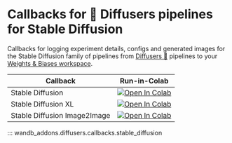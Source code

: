 # Callbacks for 🧨 Diffusers pipelines for Stable Diffusion

Callbacks for logging experiment details, configs and generated images for the Stable Diffusion family of pipelines from [Diffusers 🧨](https://huggingface.co/docs/diffusers) pipelines to your [Weights & Biases workspace](https://docs.wandb.ai/guides/app/pages/workspaces).

|Callback|Run-in-Colab|
|---|---|
|Stable Diffusion|[![Open In Colab](https://colab.research.google.com/assets/colab-badge.svg)](https://colab.research.google.com/github/soumik12345/wandb-addons/blob/main/docs/diffusers/examples/stable_diffusion.ipynb)|[![](../assets/wandb-github-badge-gradient.svg)](https://wandb.ai/geekyrakshit/diffusers-new/runs/gii2kqqr)|
|Stable Diffusion XL|[![Open In Colab](https://colab.research.google.com/assets/colab-badge.svg)](https://colab.research.google.com/github/soumik12345/wandb-addons/blob/main/docs/diffusers/examples/sdxl.ipynb)|[![](../assets/wandb-github-badge-gradient.svg)](https://wandb.ai/geekyrakshit/diffusers-new/runs/ygx2dldj)|
|Stable Diffusion Image2Image|[![Open In Colab](https://colab.research.google.com/assets/colab-badge.svg)](https://colab.research.google.com/github/soumik12345/wandb-addons/blob/main/docs/diffusers/examples/stable_diffusion_img2img.ipynb)|[![](../assets/wandb-github-badge-gradient.svg)](https://wandb.ai/geekyrakshit/diffusers-2/runs/a4a7148w)|

::: wandb_addons.diffusers.callbacks.stable_diffusion
